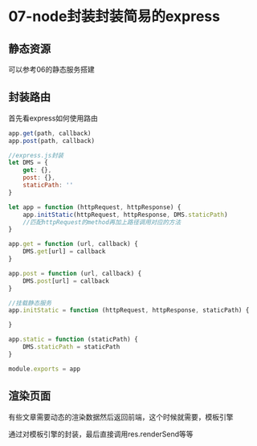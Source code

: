 # 07-node封装封装简易的express

## 静态资源
可以参考06的静态服务搭建

## 封装路由
首先看express如何使用路由
```javascript
app.get(path, callback)
app.post(path, callback)

//express.js封装
let DMS = {
    get: {},
    post: {},
    staticPath: ''
}

let app = function (httpRequest, httpResponse) {
    app.initStatic(httpRequest, httpResponse, DMS.staticPath)
    //匹配httpRequest的method再加上路径调用对应的方法
}

app.get = function (url, callback) {
    DMS.get[url] = callback
}

app.post = function (url, callback) {
    DMS.post[url] = callback
}

//挂载静态服务
app.initStatic = function (httpRequest, httpResponse, staticPath) {

}

app.static = function (staticPath) {
    DMS.staticPath = staticPath
}

module.exports = app
```

## 渲染页面
有些文章需要动态的渲染数据然后返回前端，这个时候就需要，模板引擎

通过对模板引擎的封装，最后直接调用res.renderSend等等